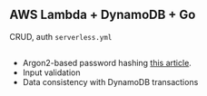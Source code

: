 ## AWS Lambda + DynamoDB + Go

CRUD, auth
`serverless.yml`

##

- Argon2-based password hashing [this article](https://auth0.com/blog/hashing-in-action-understanding-bcrypt/).
- Input validation
- Data consistency with DynamoDB transactions
